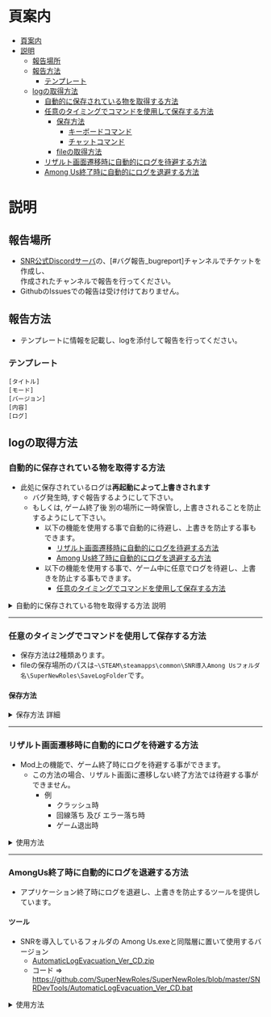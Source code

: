 # 頁案内
- [頁案内](#頁案内)
- [説明](#説明)
  - [報告場所](#報告場所)
  - [報告方法](#報告方法)
    - [テンプレート](#テンプレート)
  - [logの取得方法](#logの取得方法)
    - [自動的に保存されている物を取得する方法](#自動的に保存されている物を取得する方法)
    - [任意のタイミングでコマンドを使用して保存する方法](#任意のタイミングでコマンドを使用して保存する方法)
      - [保存方法](#保存方法)
        - [キーボードコマンド](#キーボードコマンド)
        - [チャットコマンド](#チャットコマンド)
      - [fileの取得方法](#fileの取得方法)
    - [リザルト画面遷移時に自動的にログを待避する方法](#リザルト画面遷移時に自動的にログを待避する方法)
    - [Among Us終了時に自動的にログを退避する方法](#AmongUs終了時に自動的にログを退避する方法)

# 説明
## 報告場所
- [SNR公式Discordサーバ](https://discord.gg/Cqfwx82ynN)の、[#バグ報告_bugreport]チャンネルでチケットを作成し、<br>作成されたチャンネルで報告を行ってください。
- GithubのIssuesでの報告は受け付けておりません。

## 報告方法
- テンプレートに情報を記載し、logを添付して報告を行ってください。

### テンプレート
```
[タイトル] 
[モード] 
[バージョン]
[内容]
[ログ]
```
## logの取得方法
### 自動的に保存されている物を取得する方法
- 此処に保存されているログは**再起動によって上書きされます**
  - バグ発生時, すぐ報告するようにして下さい。
  - もしくは, ゲーム終了後 別の場所に一時保管し, 上書きされることを防止するようにして下さい。
    - 以下の機能を使用する事で自動的に待避し、上書きを防止する事もできます。
      - [リザルト画面遷移時に自動的にログを待避する方法](#リザルト画面遷移時に自動的にログを待避する方法)
      - [Among Us終了時に自動的にログを退避する方法](#AmongUs終了時に自動的にログを退避する方法)
    - 以下の機能を使用する事で、ゲーム中に任意でログを待避し、上書きを防止する事もできます。
      - [任意のタイミングでコマンドを使用して保存する方法](#任意のタイミングでコマンドを使用して保存する方法)

<details><summary>自動的に保存されている物を取得する方法 説明</summary>

1. SNRが入っているフォルダを開く
   - <img src="Assets/209708969-533ab726-daa7-4305-a46a-5077f39b5a0f.png" alt="log取得方法_自動保存" title="log取得方法_自動保存" width="50%" height="50%">

2. その中のBeplnExフォルダを開く
   - <img src="Assets/209709081-2129d062-664f-40f2-87ec-20e8944c31ed.png" alt="log取得方法_自動保存" title="log取得方法_自動保存" width="25%" height="25%">
   - このスクリーンショットが正常にModが導入されている際のフォルダ構成です。
   - Modが起動できない場合此処のスクショとの比較おねがいします。

3. .LogOutput.logが有る為、それを開かずにDiscordにドラックアンドドロップで提出
   - <img src="Assets/209709133-d78dfc02-36ce-41f0-b020-f3ec5d638386.png" alt="log取得方法_自動保存" title="log取得方法_自動保存" width="25%" height="25%">

</details>

<hr>

### 任意のタイミングでコマンドを使用して保存する方法
- 保存方法は2種類あります。
- fileの保存場所のパスは``~\STEAM\steamapps\common\SNR導入Among Usフォルダ名\SuperNewRoles\SaveLogFolder``です。

#### 保存方法

<details><summary>保存方法 詳細</summary>

##### キーボードコマンド
- ``左Shift`` + ``右Shift`` + ``S``
  - <img src="Assets/215004469-9df426a9-e5c8-4581-aa2a-686253994979.png" alt="log保存方法_キーボードコマンド" title="log保存方法_キーボードコマンド" width="50%" height="50%">
##### チャットコマンド
- ``/sl``又は``/SaveLog``
  - <img src="Assets/215004670-7e1f850e-abcc-4c86-8aaf-56497d5e67fe.png" alt="log保存方法_チャットコマンド" title="log保存方法_チャットコマンド" width="50%" height="50%">
  - <img src="Assets/215004675-7bada639-6a0c-43e1-a884-25b38b919dc2.png" alt="log保存方法_チャットコマンド" title="log保存方法_チャットコマンド" width="50%" height="50%">
  - <img src="Assets/215004678-e0c4ed0c-a682-4b04-8c72-1bebfe75ab05.png" alt="log保存方法_チャットコマンド" title="log保存方法_チャットコマンド

</details>

<hr>

### リザルト画面遷移時に自動的にログを待避する方法
- Mod上の機能で、ゲーム終了時にログを待避する事ができます。
  - この方法の場合、リザルト画面に遷移しない終了方法では待避する事ができません。
    - 例
      - クラッシュ時
      - 回線落ち 及び エラー落ち時
      - ゲーム退出時

<details><summary>使用方法</summary>

#### 設定方法
- 1. modの設定から「試合終了時ログをコピーする」を有効にする
  - <img src="https://github.com/user-attachments/assets/db756b1e-7244-41ea-936b-8ccb89be4552" alt="試合終了時ログをコピーする" title="試合終了時ログをコピーする" width="500px">
- 2. ``~\STEAM\steamapps\common\SNR導入Among Usフォルダ名\SuperNewRoles\AutoSaveLogFolder``に待避される。
  - <img src="https://github.com/user-attachments/assets/c8b0b366-1f73-4274-8dcf-53cada21658d" alt="AutoSaveLogFolder" title="AutoSaveLogFolder" width="500px">
  - ファイル名は``yyyyMMdd_hhmm_SNR_vバージョン_機体情報(*1)_GameCount_x(*2)_master(*3)_LogOutput.log``になります
    - *1
      - Host : そのログがホスト時の物である事をしめします。
      - Guest : そのログがゲスト時の物である事をしめします。
    - *2
      - そのログが、Among Usを起動してから何試合目の物かが記載されます。
      - イントロ画面表示時にカウントされます
    - *3
      - ブランチ名が記載されます。
        - 基本的に``master``と表記されます。
        - FANBOXで公開している開発版はその時々の対応する名前になります。

</details>

<hr>

### AmongUs終了時に自動的にログを退避する方法
- アプリケーション終了時にログを退避し、上書きを防止するツールを提供しています。

#### ツール
- SNRを導入しているフォルダの Among Us.exeと同階層に置いて使用するバージョン
  - [AutomaticLogEvacuation_Ver_CD.zip](https://github.com/user-attachments/files/16312907/AutomaticLogEvacuation_Ver_CD.zip)
  - コード => https://github.com/SuperNewRoles/SuperNewRoles/blob/master/SNRDevTools/AutomaticLogEvacuation_Ver_CD.bat

<details><summary>使用方法</summary>

#### 使用方法

1. SNRが導入されているAmong Usフォルダの, Among Us.exeと同じ階層にバッチファイルを置く。
  - <img src="https://github.com/user-attachments/assets/b6ed9777-5abb-44e4-beda-3dd6fe4dcfd0" alt="" title="" width="500px">
2. バッチファイルをダブルクリックで起動する。
  - <img src="https://github.com/user-attachments/assets/505705df-73fa-4e46-87ea-b2e52ce10486" alt="" title="" width="500px">
3. Among Usを終了する(クラッシュも含む)
  - この画面がすぐ閉じて確認できないのは正常な挙動です。
  - <img src="https://github.com/user-attachments/assets/7e6b2666-3e24-47d3-8ad4-2494c540c2b9" alt="" title="" width="500px">
4. 退避先は``~\STEAM\steamapps\common\SNR導入Among Usフォルダ名\SuperNewRoles\AutoSaveLogFolder``です。
  - <img src="https://github.com/user-attachments/assets/14f3b32c-fc10-4b75-b3f8-446a00e93cd9" alt="" title="" width="500px">

</details>
